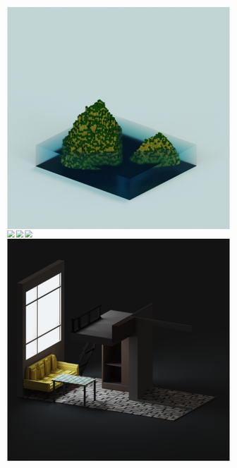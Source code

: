 ![cover shader](./landscape.png)
![](./winter_landscape.png)
![](cake.png)
![](cake2.png)
![](room.png)
